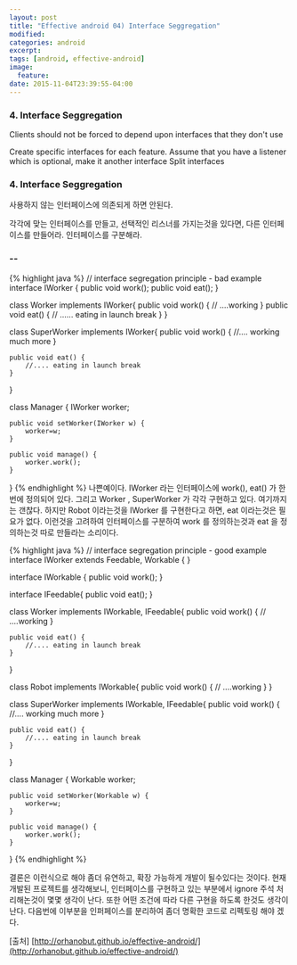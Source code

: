 ```yaml
---
layout: post
title: "Effective android 04) Interface Seggregation"
modified:
categories: android
excerpt:
tags: [android, effective-android]
image:
  feature:
date: 2015-11-04T23:39:55-04:00
---
```


### 4. Interface Seggregation
Clients should not be forced to depend upon interfaces that they don't use

Create specific interfaces for each feature. Assume that you have a listener which is optional, make it another interface
Split interfaces



### 4. Interface Seggregation
사용하지 않는 인터페이스에 의존되게 하면 안된다.

각각에 맞는 인터페이스를 만들고, 선택적인 리스너를 가지는것을 있다면, 다른 인터페이스를 만들어라.
인터페이스를 구분해라.



### --

{% highlight java %}
// interface segregation principle - bad example
interface IWorker {
	public void work();
	public void eat();
}

class Worker implements IWorker{
	public void work() {
		// ....working
	}
	public void eat() {
		// ...... eating in launch break
	}
}

class SuperWorker implements IWorker{
	public void work() {
		//.... working much more
	}

	public void eat() {
		//.... eating in launch break
	}
}

class Manager {
	IWorker worker;

	public void setWorker(IWorker w) {
		worker=w;
	}

	public void manage() {
		worker.work();
	}
}
{% endhighlight %}
나쁜예이다.
IWorker 라는 인터페이스에 work(), eat() 가 한번에 정의되어 있다.
그리고 Worker , SuperWorker 가 각각 구현하고 있다. 여기까지는 갠찮다. 하지만 Robot 이라는것을 IWorker 를 구현한다고 하면, eat 이라는것은 필요가 없다.
이런것을 고려하여 인터페이스를 구분하여 work 를 정의하는것과 eat 을 정의하는것 따로 만들라는 소리이다.

{% highlight java %}
// interface segregation principle - good example
interface IWorker extends Feedable, Workable {
}

interface IWorkable {
	public void work();
}

interface IFeedable{
	public void eat();
}

class Worker implements IWorkable, IFeedable{
	public void work() {
		// ....working
	}

	public void eat() {
		//.... eating in launch break
	}
}

class Robot implements IWorkable{
	public void work() {
		// ....working
	}
}

class SuperWorker implements IWorkable, IFeedable{
	public void work() {
		//.... working much more
	}

	public void eat() {
		//.... eating in launch break
	}
}

class Manager {
	Workable worker;

	public void setWorker(Workable w) {
		worker=w;
	}

	public void manage() {
		worker.work();
	}
}
{% endhighlight %}

결론은 이런식으로 해야 좀더 유연하고, 확장 가능하게 개발이 될수있다는 것이다.
현재 개발된 프로젝트를 생각해보니, 인터페이스를 구현하고 있는 부분에서 ignore 주석 처리해논것이 몇몇 생각이 난다. 또한 어떤 조건에 따라 다른 구현을 하도록 한것도 생각이 난다.
다음번에 이부분을 인퍼페이스를 분리하여 좀더 명확한 코드로 리펙토링 해야 겠다.

[출처] [http://orhanobut.github.io/effective-android/](http://orhanobut.github.io/effective-android/)